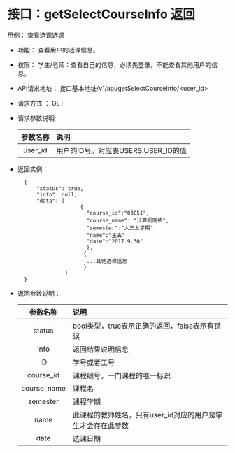 <!-- markdownlint-disable MD033-->
<!-- 禁止MD033类型的警告 https://www.npmjs.com/package/markdownlint -->

# 接口：getSelectCourseInfo  [返回](../README.md)
用例： [查看选课](../用例/查看选课信息.md)[选课](../用例/选课.md)

- 功能：
    查看用户的选课信息。
    
- 权限：
    学生/老师：查看自己的信息，必须先登录，不能查看其他用户的信息。    
    
- API请求地址： 
    接口基本地址/v1/api/getSelectCourseInfo/<user_id>

- 请求方式 ：
    GET
      
- 请求参数说明:        

  |参数名称|说明|
  |:---------:|:--------------------------------------------------------|      
  |user_id|用户的ID号。对应表USERS.USER_ID的值|
  
- 返回实例：

        {         
            "status": true,
            "info": null,
            "data": [
                          {
                            "course_id":"03051",
                            "course_name": "计算机网络", 
                            "semester":"大三上学期"
                            "name":"王五"
                            "date":"2017.9.30"
                            }, 
                           {
                            ...其他选课信息
                           }
                     ]            
        }
 
- 返回参数说明：    
 
  |参数名称|说明|
  |:---------:|:--------------------------------------------------------|      
  |status|bool类型，true表示正确的返回，false表示有错误|
  |info|返回结果说明信息|
  |ID|学号或者工号|
  |course_id|课程编号，一门课程的唯一标识|
  |course_name|课程名| 
  |semester|课程学期|                          
  |name|此课程的教师姓名，只有user_id对应的用户是学生才会存在此参数|  
  |date|选课日期| 
                            

